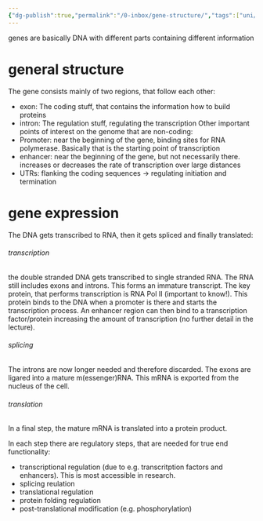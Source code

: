 ```yaml
---
{"dg-publish":true,"permalink":"/0-inbox/gene-structure/","tags":["uni/fmb/genes"]}
---
```


genes are basically DNA with different parts containing different information
# general structure

The gene consists mainly of two regions, that follow each other:
- exon: The coding stuff, that contains the information how to build proteins
- intron: The regulation stuff, regulating the transcription
Other important points of interest on the genome that are non-coding:
- Promoter: near the beginning of the gene, binding sites for RNA polymerase. Basically that is the starting point of transcription
- enhancer: near the beginning of the gene, but not necessarily there. increases or decreases the rate of transcription over large distances
- UTRs: flanking the coding sequences → regulating initiation and termination

# gene expression

The DNA gets transcribed to RNA, then it gets spliced and finally translated:
###### transcription
the double stranded DNA gets transcribed to single stranded RNA. The RNA still includes exons and introns. This forms an immature transcript. The key protein, that performs transcription is RNA Pol II (important to know!). This protein binds to the DNA when a promoter is there and starts the transcription process. An enhancer region can then bind to a transcription factor/protein increasing the amount of transcription (no further detail in the lecture).

###### splicing
The introns are now longer needed and therefore discarded. The exons are ligared into a mature m(essenger)RNA. This mRNA is exported from the nucleus of the cell.

###### translation
In a final step, the mature mRNA is translated into a protein product.


In each step there are regulatory steps, that are needed for true end functionality:
- transcriptional regulation (due to e.g. transcritption factors and enhancers). This is most accessible in research.
- splicing reulation
- translational regulation
- protein folding regulation
- post-translational modification (e.g. phosphorylation)